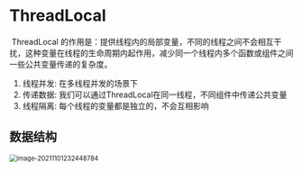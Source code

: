 # ThreadLocal

​	 ThreadLocal 的作用是：提供线程内的局部变量，不同的线程之间不会相互干扰，这种变量在线程的生命周期内起作用，减少同一个线程内多个函数或组件之间一些公共变量传递的复杂度。

1. 线程并发: 在多线程并发的场景下
2. 传递数据: 我们可以通过ThreadLocal在同一线程，不同组件中传递公共变量
3. 线程隔离: 每个线程的变量都是独立的，不会互相影响



## 数据结构

<img src="https://gitee.com/HappyBinbin/pcigo/raw/master/202111012324841.png" alt="image-20211101232448784" style="zoom: 80%;" />

